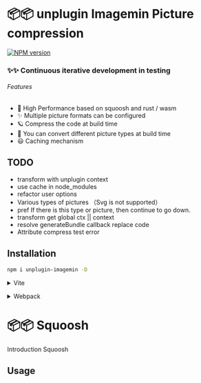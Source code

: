 # 📦📦 unplugin Imagemin Picture compression

[![NPM version](https://img.shields.io/npm/v/unplugin-imagemin?color=a1b858&label=)](https://www.npmjs.com/package/unplugin-imagemin)

### ✨✨ Continuous iterative development in testing

###### Features

- 🦾 High Performance based on squoosh and rust / wasm
- ✨ Multiple picture formats can be configured
- 🪐 Compress the code at build time
- 🌈 You can convert different picture types at build time
- 😃 Caching mechanism

## TODO

- transform with unplugin context
- use cache in node_modules
- refactor user options
- Various types of pictures （Svg is not supported）
- pref If there is this type or picture, then continue to go down.
- transform get global ctx || context
- resolve generateBundle callback replace code
- Attribute compress test error
## Installation

```bash
npm i unplugin-imagemin -D
```

<details>
<summary>Vite</summary><br>

```ts
import { defineConfig } from 'vite';
import vue from '@vitejs/plugin-vue';
import imagemin from 'unplugin-imagemin/vite';
export default defineConfig({
  plugins: [
    vue(),
    imagemin({
      conversion: [
        { from: /(png)/g, to: 'mozjpeg' },
        { from: /(jpg|jpeg)/g, to: 'webp' },
      ],
    }),
  ],
});
```

<br></details>

<details>
<summary>Webpack</summary><br>

```ts
// webpack.config.js
```

<br></details>

# 📦📦 Squoosh

Introduction Squoosh

## Usage
